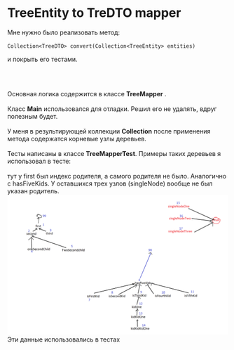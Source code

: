 TreeEntity to TreDTO mapper
=


Мне нужно было реализовать метод:
````
Collection<TreeDTO> convert(Collection<TreeEntity> entities)
````
и покрыть его тестами.

<br><br>

Основная логика содержится в классе **TreeMapper** .
<br><br>
Класс **Main** использовался для отладки. Решил его не удалять, вдруг полезным
будет.
<br><br>
У меня в результирующей коллекции **Collection<TreeDTO>** после применения метода
содержатся корневые узлы деревьев.
<br><br>
Тесты написаны в классе **TreeMapperTest**.
Примеры таких деревьев я использовал в тесте:
<br><br>
тут у first был индекс родителя, а самого родителя не было. Аналогично с hasFiveKids. У оставшихся трех узлов (singleNode) вообще не был указан родитель.
![trees](https://github.com/kstrinadka/TreeMapper/blob/master/src/main/resources/testData.png)
Эти данные использовались в тестах
